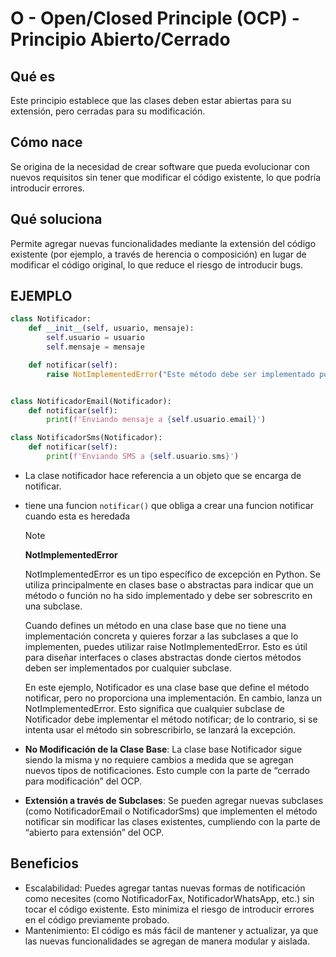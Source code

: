 # **O - Open/Closed Principle (OCP)** - Principio Abierto/Cerrado

## Qué es

Este principio establece que las clases deben estar abiertas para su extensión, pero cerradas para su modificación.

## Cómo nace

Se origina de la necesidad de crear software que pueda evolucionar con nuevos requisitos sin tener que modificar el código existente, lo que podría introducir errores.

## Qué soluciona

Permite agregar nuevas funcionalidades mediante la extensión del código existente (por ejemplo, a través de herencia o composición) en lugar de modificar el código original, lo que reduce el riesgo de introducir bugs.

## EJEMPLO

```py
class Notificador:
    def __init__(self, usuario, mensaje):
        self.usuario = usuario
        self.mensaje = mensaje

    def notificar(self):
        raise NotImplementedError("Este método debe ser implementado por una subclase")


class NotificadorEmail(Notificador):
    def notificar(self):
        print(f'Enviando mensaje a {self.usuario.email}')

class NotificadorSms(Notificador):
    def notificar(self):
        print(f'Enviando SMS a {self.usuario.sms}')
```

* La clase notificador hace referencia a un objeto que se encarga de notificar.

* tiene una funcion `notificar()` que obliga a crear una funcion notificar cuando esta es heredada

    >[!NOTE]
    >**NotImplementedError**
    >
    >NotImplementedError es un tipo específico de excepción en Python. Se utiliza principalmente en clases base o abstractas para indicar que un método o función no ha sido implementado y debe ser sobrescrito en una subclase.
    >
    >Cuando defines un método en una clase base que no tiene una implementación concreta y quieres forzar a las subclases a que lo implementen, puedes utilizar raise NotImplementedError. Esto es útil para diseñar interfaces o clases abstractas donde ciertos métodos deben ser implementados por cualquier subclase.
    >
    >En este ejemplo, Notificador es una clase base que define el método notificar, pero no proporciona una implementación. En cambio, lanza un NotImplementedError. Esto significa que cualquier subclase de Notificador debe implementar el método notificar; de lo contrario, si se intenta usar el método sin sobrescribirlo, se lanzará la excepción.

* **No Modificación de la Clase Base**: La clase base Notificador sigue siendo la misma y no requiere cambios a medida que se agregan nuevos tipos de notificaciones. Esto cumple con la parte de “cerrado para modificación” del OCP.

* **Extensión a través de Subclases**: Se pueden agregar nuevas subclases (como NotificadorEmail o NotificadorSms) que implementen el método notificar sin modificar las clases existentes, cumpliendo con la parte de “abierto para extensión” del OCP.

## Beneficios

* Escalabilidad: Puedes agregar tantas nuevas formas de notificación como necesites (como NotificadorFax, NotificadorWhatsApp, etc.) sin tocar el código existente. Esto minimiza el riesgo de introducir errores en el código previamente probado.
* Mantenimiento: El código es más fácil de mantener y actualizar, ya que las nuevas funcionalidades se agregan de manera modular y aislada.
